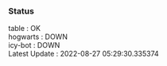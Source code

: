### Status


table : OK  
hogwarts : DOWN  
icy-bot : DOWN  
Latest Update : 2022-08-27 05:29:30.335374
